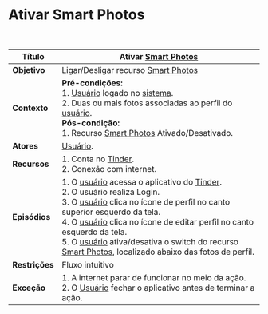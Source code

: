 # Ativar Smart Photos

<br />

|Título|Ativar [Smart Photos](/modelagem/lexicos#smart-photos)|
|------|------------|
|**Objetivo**|Ligar/Desligar recurso [Smart Photos](/modelagem/lexicos#smart-photos)|
|**Contexto**|**Pré-condições:**<br />1. [Usuário](/modelagem/lexicos#usuário) logado no [sistema](/modelagem/lexicos#tinder). <br />2. Duas ou mais fotos associadas ao perfil do [usuário](/modelagem/lexicos#usuário).<br />**Pós-condição:**<br />1. Recurso [Smart Photos](/modelagem/lexicos#smart-photos) Ativado/Desativado. |
|**Atores**|[Usuário](/modelagem/lexicos#usuário).|
|**Recursos**|1. Conta no [Tinder](/modelagem/lexicos#tinder).<br />2. Conexão com internet.|
|**Episódios**|1. O [usuário](/modelagem/lexicos#usuário) acessa o aplicativo do [Tinder](/modelagem/lexicos#tinder).<br />2. O usuário realiza Login.<br />3. O [usuário](/modelagem/lexicos#usuário) clica no ícone de perfil no canto superior esquerdo da tela.<br />4. O [usuário](/modelagem/lexicos#usuário) clica no ícone de editar perfil no canto esquerdo da tela.<br />5. O [usuário](/modelagem/lexicos#usuário) ativa/desativa o switch do recurso [Smart Photos](/modelagem/lexicos#smart-photos), localizado abaixo das fotos de perfil.|
|**Restrições**|Fluxo intuitivo|
|**Exceção**|1. A internet parar de funcionar no meio da ação.<br />2. O [Usuário](/modelagem/lexicos#usuário) fechar o aplicativo antes de terminar a ação.|
